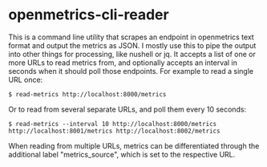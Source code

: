 # openmetrics-cli-reader
This is a command line utility that scrapes an endpoint in openmetrics text format and output the metrics as JSON. I mostly use this to pipe the output into other things for processing, like nushell or jq.
It accepts a list of one or more URLs to read metrics from, and optionally accepts an interval in seconds when it should poll those endpoints. For example to read a single URL once:
```
$ read-metrics http://localhost:8000/metrics
```
Or to read from several separate URLs, and poll them every 10 seconds:
```
$ read-metrics --interval 10 http://localhost:8000/metrics http://localhost:8001/metrics http://localhost:8002/metrics
```
When reading from multiple URLs, metrics can be differentiated through the additional label "metrics_source", which is set to the respective URL.
